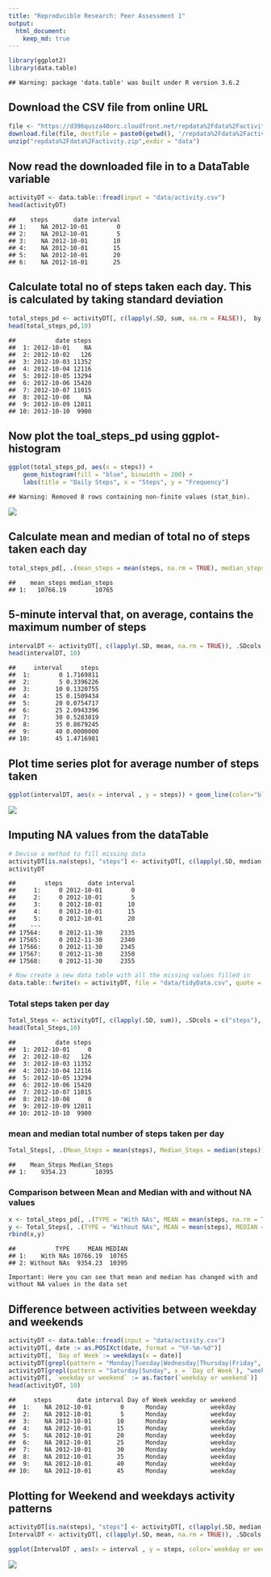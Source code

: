 ```yaml
---
title: "Reproducible Research: Peer Assessment 1"
output: 
  html_document:
    keep_md: true
---
```



```r
library(ggplot2)
library(data.table)
```

```
## Warning: package 'data.table' was built under R version 3.6.2
```

## Download the CSV file from online URL


```r
file <- "https://d396qusza40orc.cloudfront.net/repdata%2Fdata%2Factivity.zip"
download.file(file, destfile = paste0(getwd(), '/repdata%2Fdata%2Factivity.zip'), method = "curl")
unzip("repdata%2Fdata%2Factivity.zip",exdir = "data")
```

## Now read the downloaded file in to a DataTable variable


```r
activityDT <- data.table::fread(input = "data/activity.csv")
head(activityDT)
```

```
##    steps       date interval
## 1:    NA 2012-10-01        0
## 2:    NA 2012-10-01        5
## 3:    NA 2012-10-01       10
## 4:    NA 2012-10-01       15
## 5:    NA 2012-10-01       20
## 6:    NA 2012-10-01       25
```

## Calculate total no of steps taken each day. This is calculated by taking standard deviation


```r
total_steps_pd <- activityDT[, c(lapply(.SD, sum, na.rm = FALSE)),  by = .(date), .SDcols = c("steps")]
head(total_steps_pd,10)
```

```
##           date steps
##  1: 2012-10-01    NA
##  2: 2012-10-02   126
##  3: 2012-10-03 11352
##  4: 2012-10-04 12116
##  5: 2012-10-05 13294
##  6: 2012-10-06 15420
##  7: 2012-10-07 11015
##  8: 2012-10-08    NA
##  9: 2012-10-09 12811
## 10: 2012-10-10  9900
```

## Now plot the toal_steps_pd using ggplot- histogram

```r
ggplot(total_steps_pd, aes(x = steps)) +
    geom_histogram(fill = "blue", binwidth = 200) +
    labs(title = "Daily Steps", x = "Steps", y = "Frequency")
```

```
## Warning: Removed 8 rows containing non-finite values (stat_bin).
```

![](PA1_template_files/figure-html/unnamed-chunk-4-1.png)<!-- -->

## Calculate mean and median of total no of steps taken each day

```r
total_steps_pd[, .(mean_steps = mean(steps, na.rm = TRUE), median_steps = median(steps, na.rm = TRUE))]
```

```
##    mean_steps median_steps
## 1:   10766.19        10765
```

## 5-minute interval that, on average, contains the maximum number of steps

```r
intervalDT <- activityDT[, c(lapply(.SD, mean, na.rm = TRUE)), .SDcols = c("steps"), by = .(interval)] 
head(intervalDT, 10)
```

```
##     interval     steps
##  1:        0 1.7169811
##  2:        5 0.3396226
##  3:       10 0.1320755
##  4:       15 0.1509434
##  5:       20 0.0754717
##  6:       25 2.0943396
##  7:       30 0.5283019
##  8:       35 0.8679245
##  9:       40 0.0000000
## 10:       45 1.4716981
```

## Plot time series plot for average number of steps taken

```r
ggplot(intervalDT, aes(x = interval , y = steps)) + geom_line(color="blue", size=1) + labs(title = "Avg. Daily Steps", x = "Interval", y = "Avg. Steps per day")
```

![](PA1_template_files/figure-html/unnamed-chunk-7-1.png)<!-- -->


## Imputing NA values from the dataTable


```r
# Devise a method to fill missing data
activityDT[is.na(steps), "steps"] <- activityDT[, c(lapply(.SD, median, na.rm = TRUE)), .SDcols = c("steps")]
activityDT
```

```
##        steps       date interval
##     1:     0 2012-10-01        0
##     2:     0 2012-10-01        5
##     3:     0 2012-10-01       10
##     4:     0 2012-10-01       15
##     5:     0 2012-10-01       20
##    ---                          
## 17564:     0 2012-11-30     2335
## 17565:     0 2012-11-30     2340
## 17566:     0 2012-11-30     2345
## 17567:     0 2012-11-30     2350
## 17568:     0 2012-11-30     2355
```



```r
# Now create a new data table with all the missing values filled in
data.table::fwrite(x = activityDT, file = "data/tidyData.csv", quote = FALSE)
```
### Total steps taken per day

```r
Total_Steps <- activityDT[, c(lapply(.SD, sum)), .SDcols = c("steps"), by = .(date)] 
head(Total_Steps,10)
```

```
##           date steps
##  1: 2012-10-01     0
##  2: 2012-10-02   126
##  3: 2012-10-03 11352
##  4: 2012-10-04 12116
##  5: 2012-10-05 13294
##  6: 2012-10-06 15420
##  7: 2012-10-07 11015
##  8: 2012-10-08     0
##  9: 2012-10-09 12811
## 10: 2012-10-10  9900
```

### mean and median total number of steps taken per day

```r
Total_Steps[, .(Mean_Steps = mean(steps), Median_Steps = median(steps))]
```

```
##    Mean_Steps Median_Steps
## 1:    9354.23        10395
```

### Comparison between Mean and Median with and without NA values

```r
x <- total_steps_pd[, .(TYPE = "With NAs", MEAN = mean(steps, na.rm = TRUE), MEDIAN = median(steps, na.rm = TRUE))]
y <- Total_Steps[, .(TYPE = "Without NAs", MEAN = mean(steps), MEDIAN = median(steps))]
rbind(x,y)
```

```
##           TYPE     MEAN MEDIAN
## 1:    With NAs 10766.19  10765
## 2: Without NAs  9354.23  10395
```

```{}
Important: Here you can see that mean and median has changed with and without NA values in the data set
```

## Difference between activities between weekday and weekends


```r
activityDT <- data.table::fread(input = "data/activity.csv")
activityDT[, date := as.POSIXct(date, format = "%Y-%m-%d")]
activityDT[, `Day of Week`:= weekdays(x = date)]
activityDT[grepl(pattern = "Monday|Tuesday|Wednesday|Thursday|Friday", x = `Day of Week`), "weekday or weekend"] <- "weekday"
activityDT[grepl(pattern = "Saturday|Sunday", x = `Day of Week`), "weekday or weekend"] <- "weekend"
activityDT[, `weekday or weekend` := as.factor(`weekday or weekend`)]
head(activityDT, 10)
```

```
##     steps       date interval Day of Week weekday or weekend
##  1:    NA 2012-10-01        0      Monday            weekday
##  2:    NA 2012-10-01        5      Monday            weekday
##  3:    NA 2012-10-01       10      Monday            weekday
##  4:    NA 2012-10-01       15      Monday            weekday
##  5:    NA 2012-10-01       20      Monday            weekday
##  6:    NA 2012-10-01       25      Monday            weekday
##  7:    NA 2012-10-01       30      Monday            weekday
##  8:    NA 2012-10-01       35      Monday            weekday
##  9:    NA 2012-10-01       40      Monday            weekday
## 10:    NA 2012-10-01       45      Monday            weekday
```

## Plotting for Weekend and weekdays activity patterns


```r
activityDT[is.na(steps), "steps"] <- activityDT[, c(lapply(.SD, median, na.rm = TRUE)), .SDcols = c("steps")]
IntervalDT <- activityDT[, c(lapply(.SD, mean, na.rm = TRUE)), .SDcols = c("steps"), by = .(interval, `weekday or weekend`)] 

ggplot(IntervalDT , aes(x = interval , y = steps, color=`weekday or weekend`)) + geom_line() + labs(title = "Avg. Daily Steps by Weektype", x = "Interval", y = "No. of Steps") + facet_wrap(~`weekday or weekend` , ncol = 1, nrow=2)
```

![](PA1_template_files/figure-html/unnamed-chunk-14-1.png)<!-- -->
